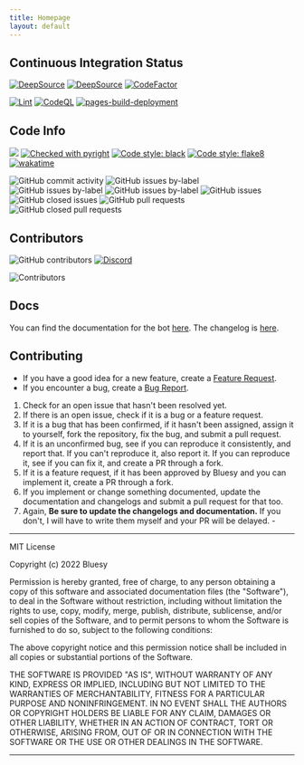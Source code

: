 ```yaml
---
title: Homepage
layout: default
---
```


## Continuous Integration Status
[![DeepSource](https://deepsource.io/gh/Bluesy1/CharB0T.svg/?label=active+issues&show_trend=true&token=wb08Mu693aFli6scALkkEmql)](https://deepsource.io/gh/Bluesy1/CharB0T/?ref=repository-badge)
[![DeepSource](https://deepsource.io/gh/Bluesy1/CharB0T.svg/?label=resolved+issues&show_trend=true&token=wb08Mu693aFli6scALkkEmql)](https://deepsource.io/gh/Bluesy1/CharB0T/?ref=repository-badge)
[![CodeFactor](https://www.codefactor.io/repository/github/bluesy1/charb0t/badge)](https://www.codefactor.io/repository/github/bluesy1/charb0t)

[![Lint](https://github.com/Bluesy1/CharB0T/actions/workflows/lint.yml/badge.svg)](https://github.com/Bluesy1/CharB0T/actions/workflows/lint.yml)
[![CodeQL](https://github.com/Bluesy1/CharB0T/actions/workflows/codeql-analysis.yml/badge.svg)](https://github.com/Bluesy1/CharB0T/actions/workflows/codeql-analysis.yml)
[![pages-build-deployment](https://github.com/Bluesy1/CharB0T/actions/workflows/pages/pages-build-deployment/badge.svg?branch=gh-pages)](https://github.com/Bluesy1/CharB0T/actions/workflows/pages/pages-build-deployment)

## Code Info

![](https://img.shields.io/badge/license-MIT-blue.svg)
[![Checked with pyright](https://img.shields.io/badge/pyright-checked-informational.svg)](https://github.com/microsoft/pyright/)
[![Code style: black](https://img.shields.io/badge/code%20style-black-000000.svg)](https://github.com/psf/black)
[![Code style: flake8](https://img.shields.io/badge/code%20style-flake8-blue.svg)](https://github.com/pycqa/flake8)
[![wakatime](https://wakatime.com/badge/github/Bluesy1/CharB0T.svg)](https://wakatime.com/badge/github/Bluesy1/CharB0T)

![GitHub commit activity](https://img.shields.io/github/commit-activity/w/Bluesy1/CharB0T)
![GitHub issues by-label](https://img.shields.io/github/issues/Bluesy1/CharB0T/feature%20request?label=Feature%20Requests)
![GitHub issues by-label](https://img.shields.io/github/issues/Bluesy1/CharB0T/bug?label=Confirmed%20Bugs)
![GitHub issues by-label](https://img.shields.io/github/issues/Bluesy1/CharB0T/unconfirmed%20bug?label=Unconfirmed%20Bugs)
![GitHub issues](https://img.shields.io/github/issues/Bluesy1/CharB0T)
![GitHub closed issues](https://img.shields.io/github/issues-closed/Bluesy1/CharB0T)
![GitHub pull requests](https://img.shields.io/github/issues-pr/Bluesy1/CharB0T)
![GitHub closed pull requests](https://img.shields.io/github/issues-pr-closed/Bluesy1/CharB0T)

## Contributors
    
![GitHub contributors](https://img.shields.io/github/contributors/Bluesy1/CharB0T.svg)
[![Discord](https://img.shields.io/discord/225345178955808768)](https://cpry.net/discord)

![Contributors](https://contrib.rocks/image?repo=BLuesy1/CharB0T)

## Docs

You can find the documentation for the bot [here](./docs/).
The changelog is [here](./changes).

## Contributing

- If you have a good idea for a new feature, create a [Feature Request][Feature-Request].
- If you encounter a bug, create a [Bug Report][Bug-Report].


1. Check for an open issue that hasn't been resolved yet.
2. If there is an open issue, check if it is a bug or a feature request.
3. If it is a bug that has been confirmed, if it hasn't been assigned, assign it to yourself, fork the repository,
  fix the bug, and submit a pull request.
4. If it is an unconfirmed bug, see if you can reproduce it consistently, and report that. If you can't reproduce it,
  also report it. If you can reproduce it, see if you can fix it, and create a PR through a fork.
5. If it is a feature request, if it has been approved by Bluesy and you can implement it, create a PR through a fork.
6. If you implement or change something documented, update the documentation and changelogs and submit a pull request for that too.
7. Again, **Be sure to update the changelogs and documentation.** If you don't, I will have to write them myself and your PR will be delayed. -

----------------------------------------------------------------------------
MIT License

Copyright (c) 2022 Bluesy

Permission is hereby granted, free of charge, to any person obtaining a copy
of this software and associated documentation files (the "Software"), to deal
in the Software without restriction, including without limitation the rights
to use, copy, modify, merge, publish, distribute, sublicense, and/or sell
copies of the Software, and to permit persons to whom the Software is
furnished to do so, subject to the following conditions:

The above copyright notice and this permission notice shall be included in all
copies or substantial portions of the Software.

THE SOFTWARE IS PROVIDED "AS IS", WITHOUT WARRANTY OF ANY KIND, EXPRESS OR
IMPLIED, INCLUDING BUT NOT LIMITED TO THE WARRANTIES OF MERCHANTABILITY,
FITNESS FOR A PARTICULAR PURPOSE AND NONINFRINGEMENT. IN NO EVENT SHALL THE
AUTHORS OR COPYRIGHT HOLDERS BE LIABLE FOR ANY CLAIM, DAMAGES OR OTHER
LIABILITY, WHETHER IN AN ACTION OF CONTRACT, TORT OR OTHERWISE, ARISING FROM,
OUT OF OR IN CONNECTION WITH THE SOFTWARE OR THE USE OR OTHER DEALINGS IN THE
SOFTWARE.

----------------------------------------------------------------------------

[Feature-Request]: https://github.com/Bluesy1/CharB0T/issues/new?assignees=&labels=feature+request&template=feature_request.yml
[Bug-Report]: https://github.com/Bluesy1/CharB0T/issues/new?assignees=&labels=unconfirmed+bug&template=bug_report.yml